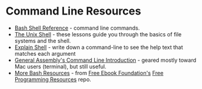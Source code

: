 # Command Line Resources

- [Bash Shell Reference](https://courses.cs.washington.edu/courses/cse390a/14au/bash.html) - command line commands.
- [The Unix Shell](http://swcarpentry.github.io/shell-novice/) - these lessons guide you through the basics of file systems and the shell. 
- [Explain Shell](https://explainshell.com/) - write down a command-line to see the help text that matches each argument  
- [General Assembly's Command Line Introduction](http://generalassembly.github.io/prework/cl/#/) - geared mostly toward Mac users (terminal), but still useful.
- [More Bash Resources](https://github.com/EbookFoundation/free-programming-books/blob/master/free-programming-books.md#bash) - from [Free Ebook Foundation's](https://github.com/EbookFoundation) [Free Programming Resources](https://github.com/EbookFoundation/free-programming-books) repo.
